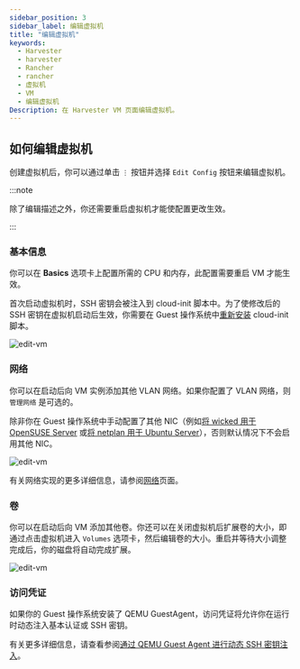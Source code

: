 ```yaml
---
sidebar_position: 3
sidebar_label: 编辑虚拟机
title: "编辑虚拟机"
keywords:
  - Harvester
  - harvester
  - Rancher
  - rancher
  - 虚拟机
  - VM
  - 编辑虚拟机
Description: 在 Harvester VM 页面编辑虚拟机。
---
```


## 如何编辑虚拟机

创建虚拟机后，你可以通过单击 `⋮` 按钮并选择 `Edit Config` 按钮来编辑虚拟机。

:::note

除了编辑描述之外，你还需要重启虚拟机才能使配置更改生效。

:::

### 基本信息

你可以在 **Basics** 选项卡上配置所需的 CPU 和内存，此配置需要重启 VM 才能生效。

首次启动虚拟机时，SSH 密钥会被注入到 cloud-init 脚本中。为了使修改后的 SSH 密钥在虚拟机启动后生效，你需要在 Guest 操作系统中[重新安装](../faq.md#如何在运行的虚拟机上安装-qemu-guest-agent) cloud-init 脚本。

![edit-vm](/img/v1.1/vm/edit-vm-basics.png)

### 网络

你可以在启动后向 VM 实例添加其他 VLAN 网络。如果你配置了 VLAN 网络，则 `管理网络` 是可选的。

除非你在 Guest 操作系统中手动配置了其他 NIC（例如[将 wicked 用于 OpenSUSE Server](https://doc.opensuse.org/documentation/leap/reference/html/book-reference/cha-network.html#sec-network-manconf) 或[将 netplan 用于 Ubuntu Server](https://ubuntu.com/server/docs/network-configuration)），否则默认情况下不会启用其他 NIC。

![edit-vm](/img/v1.1/vm/edit-vm-networks.png)

有关网络实现的更多详细信息，请参阅[网络](../networking/harvester-network.md)页面。

### 卷

你可以在启动后向 VM 添加其他卷。你还可以在关闭虚拟机后扩展卷的大小，即通过点击虚拟机进入 `Volumes` 选项卡，然后编辑卷的大小。重启并等待大小调整完成后，你的磁盘将自动完成扩展。

![edit-vm](/img/v1.1/vm/edit-vm-volumes.png)

### 访问凭证

如果你的 Guest 操作系统安装了 QEMU GuestAgent，访问凭证将允许你在运行时动态注入基本认证或 SSH 密钥。

有关更多详细信息，请查看参阅[通过 QEMU Guest Agent 进行动态 SSH 密钥注入](./access-to-the-vm.md#通过-qemu-guest-agent-进行动态-ssh-密钥注入)。